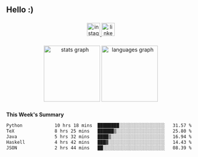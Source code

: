 <h2 align="left">Hello :)</h2>

###

<div align="center">
  <a href="https://www.instagram.com/sebi.klaus/" target="_blank">
    <img src="https://img.shields.io/static/v1?message=Instagram&logo=instagram&label=&color=E4405F&logoColor=white&labelColor=&style=for-the-badge" height="35" alt="instagram logo"  />
  </a>
  <a href="https://www.linkedin.com/in/sebastian-klaus-3aa64720b/" target="_blank">
    <img src="https://img.shields.io/static/v1?message=LinkedIn&logo=linkedin&label=&color=0077B5&logoColor=white&labelColor=&style=for-the-badge" height="35" alt="linkedin logo"  />
  </a>
</div>

###

<div align="center">
  <img src="https://github-readme-stats.vercel.app/api?username=IYourSunshineI&hide_title=false&hide_rank=false&show_icons=true&include_all_commits=true&count_private=true&disable_animations=false&theme=dracula&locale=en&hide_border=false&order=1" height="150" alt="stats graph"  />
  <img src="https://github-readme-stats.vercel.app/api/top-langs?username=IYourSunshineI&locale=en&hide_title=false&layout=compact&card_width=320&langs_count=5&theme=dracula&hide_border=false&order=2" height="150" alt="languages graph"  />
</div>

###

**This Week's Summary**
<!--START_SECTION:waka-->

```txt
Python            10 hrs 18 mins  ████████░░░░░░░░░░░░░░░░░   31.57 %
TeX               8 hrs 25 mins   ██████▒░░░░░░░░░░░░░░░░░░   25.80 %
Java              5 hrs 32 mins   ████▒░░░░░░░░░░░░░░░░░░░░   16.94 %
Haskell           4 hrs 42 mins   ███▓░░░░░░░░░░░░░░░░░░░░░   14.43 %
JSON              2 hrs 44 mins   ██░░░░░░░░░░░░░░░░░░░░░░░   08.39 %
```

<!--END_SECTION:waka-->
